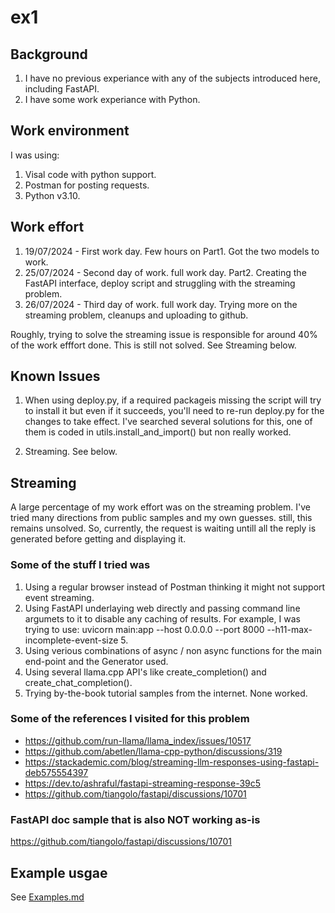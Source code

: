 # ex1


## Background

1. I have no previous experiance with any of the subjects introduced here, including FastAPI.
2. I have some work experiance with Python.

## Work environment

I was using:

1. Visal code with python support.
2. Postman for posting requests.
3. Python v3.10.


## Work effort
1. 19/07/2024 - First work day. Few hours on Part1. Got the two models to work.
2. 25/07/2024 - Second day of work. full work day. Part2. Creating the FastAPI interface, deploy script and struggling with the streaming problem.
3. 26/07/2024 - Third day of work. full work day. Trying more on the streaming problem, cleanups and uploading to github.

Roughly, trying to solve the streaming issue is responsible for around 40% of the work efffort done. This is still not solved. See Streaming below.

## Known Issues

1. When using deploy.py, if a required packageis missing the script will try to install it but even if it succeeds, you'll need to re-run deploy.py for the changes to take effect. I've searched several solutions for this, one of them is coded in utils.install_and_import() but non really worked.

2. Streaming. See below.


## Streaming

A large percentage of my work effort was on the streaming problem.
I've tried many directions from public samples and my own guesses. still, this remains unsolved. 
So, currently, the request is waiting untill all the reply is generated before getting and displaying it.

### Some of the stuff I tried was
1. Using a regular browser instead of Postman thinking it might not support event streaming.
2. Using FastAPI underlaying web directly and passing command line argumets to it to disable any caching of results. For example, I was trying to use: uvicorn main:app --host 0.0.0.0 --port 8000 --h11-max-incomplete-event-size 5.
4. Using verious combinations of async / non async functions for the main end-point and the Generator used.
5. Using several llama.cpp API's like create_completion() and create_chat_completion().
6. Trying by-the-book tutorial samples from the internet. None worked.

### Some of the references I visited for this problem
- https://github.com/run-llama/llama_index/issues/10517
- https://github.com/abetlen/llama-cpp-python/discussions/319
- https://stackademic.com/blog/streaming-llm-responses-using-fastapi-deb575554397
- https://dev.to/ashraful/fastapi-streaming-response-39c5
- https://github.com/tiangolo/fastapi/discussions/10701

### FastAPI doc sample that is also NOT working as-is
https://github.com/tiangolo/fastapi/discussions/10701


## Example usgae

See [Examples.md](examples.md)
